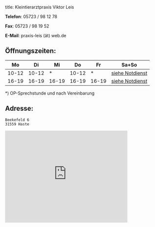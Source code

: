title: Kleintierarztpraxis Viktor Leis

**Telefon**:   05723 / 98 12 78

**Fax**: 05723 / 98 19 52

**E-Mail**: praxis-leis (ät) web.de


Öffnungszeiten:
---------------

|  Mo   |  Di   |  Mi   |  Do   |  Fr   |           Sa+So                      |
| ----- | ----- | ----- | ----- | ----- | ------------------------------------ |
| 10-12 | 10-12 | *     | 10-12 |  *    | [siehe Notdienst](../notdienst.html) |
| 16-19 | 16-19 | 16-19 | 16-19 | 16-19 | [siehe Notdienst](../notdienst.html) |

*) OP-Sprechstunde und nach Vereinbarung

Adresse:
---------

    Beekefeld 6
    31559 Haste


<div class="dropshadow">
<iframe src="https://www.google.com/maps/embed?pb=!1m18!1m12!1m3!1d19487.174704949863!2d9.404647213891595!3d52.372290566572666!2m3!1f0!2f0!3f0!3m2!1i1024!2i768!4f13.1!3m3!1m2!1s0x47b07ed8f57f356b%3A0xf4df7d024441dc8b!2sBeekefeld+6%2C+31559+Haste!5e0!3m2!1sde!2sde!4v1415096656429" width="400" height="300" frameborder="0" style="border:0"></iframe>
</div>
